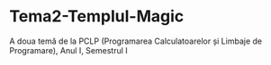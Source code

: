 # Tema2-Templul-Magic
A doua temă de la PCLP (Programarea Calculatoarelor și Limbaje de Programare), Anul I, Semestrul I
